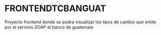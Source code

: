 # FRONTENDTCBANGUAT
Proyecto frontend donde se podra visualizar los tipos de cambio que emite por el servicio SOAP el banco de guatemala

